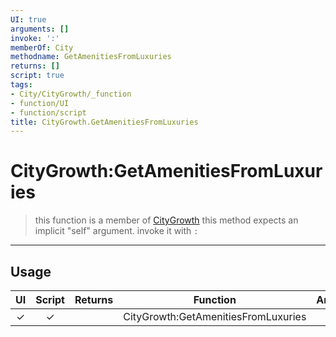 ```yaml
---
UI: true
arguments: []
invoke: ':'
memberOf: City
methodname: GetAmenitiesFromLuxuries
returns: []
script: true
tags:
- City/CityGrowth/_function
- function/UI
- function/script
title: CityGrowth.GetAmenitiesFromLuxuries
---
```

# CityGrowth:GetAmenitiesFromLuxuries
> this function is a member of [CityGrowth](civ-6/lua/CityGrowth.md)
> this method expects an implicit "self" argument. invoke it with `:`
-----
## Usage
|  UI | Script | Returns | Function | Arguments |
|:---:|:------:|-------:|:--------:|:---------|
|✓|✓||CityGrowth:GetAmenitiesFromLuxuries||
